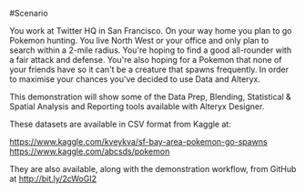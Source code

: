 #Scenario

You work at Twitter HQ in San Francisco.  On your way home you plan to go Pokemon hunting.  You live North West or your office and only plan to search within a 2-mile radius.  You're hoping to find a good all-rounder with a fair attack and defense.  You're also hoping for a Pokemon that none of your friends have so it can't be a creature that spawns frequently.  In order to maximise your chances you've decided to use Data and Alteryx.

This demonstration will show some of the Data Prep, Blending, Statistical & Spatial Analysis and Reporting tools available with Alteryx Designer.

These datasets are available in CSV format from Kaggle at:

https://www.kaggle.com/kveykva/sf-bay-area-pokemon-go-spawns
https://www.kaggle.com/abcsds/pokemon

They are also available, along with the demonstration workflow, from GitHub at http://bit.ly/2cWoGI2